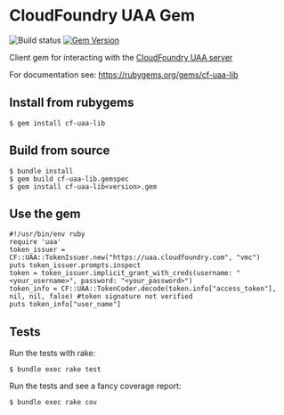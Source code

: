 # CloudFoundry UAA Gem
![Build status](https://github.com/cloudfoundry/cf-uaa-lib/actions/workflows/ruby.yml/badge.svg?branch=master)
[![Gem Version](https://badge.fury.io/rb/cf-uaa-lib.png)](http://badge.fury.io/rb/cf-uaa-lib)

Client gem for interacting with the [CloudFoundry UAA server](https://github.com/cloudfoundry/uaa)

For documentation see: https://rubygems.org/gems/cf-uaa-lib

## Install from rubygems

    $ gem install cf-uaa-lib

## Build from source

    $ bundle install
    $ gem build cf-uaa-lib.gemspec
    $ gem install cf-uaa-lib<version>.gem

## Use the gem

    #!/usr/bin/env ruby
    require 'uaa'
    token_issuer = CF::UAA::TokenIssuer.new("https://uaa.cloudfoundry.com", "vmc")
    puts token_issuer.prompts.inspect
    token = token_issuer.implicit_grant_with_creds(username: "<your_username>", password: "<your_password>")
    token_info = CF::UAA::TokenCoder.decode(token.info["access_token"], nil, nil, false) #token signature not verified
    puts token_info["user_name"]

## Tests

Run the tests with rake:

    $ bundle exec rake test

Run the tests and see a fancy coverage report:

    $ bundle exec rake cov

